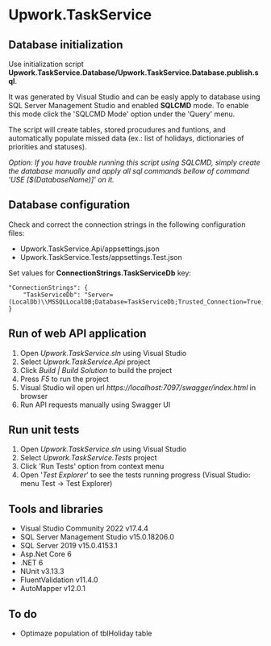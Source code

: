# Upwork.TaskService

## Database initialization
Use initialization script **Upwork.TaskService.Database/Upwork.TaskService.Database.publish.sql**.

It was generated by Visual Studio and can be easly apply to database using SQL Server Management Studio and enabled **SQLCMD** mode. To enable this mode click the 'SQLCMD Mode' option under the 'Query' menu.

The script will create tables, stored procudures and funtions, and automatically populate missed data (ex.: list of holidays, dictionaries of priorities and statuses).

*Option: If you have trouble running this script using SQLCMD, simply create the database manually and apply all sql commands bellow of command 'USE [$(DatabaseName)]' on it.*

## Database configuration
Check and correct the connection strings in the following configuration files:
* Upwork.TaskService.Api/appsettings.json
* Upwork.TaskService.Tests/appsettings.Test.json

Set values for **ConnectionStrings.TaskServiceDb** key:
```
"ConnectionStrings": {
    "TaskServiceDb": "Server=(LocalDb)\\MSSQLLocalDB;Database=TaskServiceDb;Trusted_Connection=True;MultipleActiveResultSets=true"
}
```

## Run of web API application
1. Open *Upwork.TaskService.sln* using Visual Studio
2. Select *Upwork.TaskService.Api* project
3. Click *Build | Build Solution* to build the project
4. Press *F5* to run the project
5. Visual Studio wil open url *https://localhost:7097/swagger/index.html* in browser
6. Run API requests manually using Swagger UI

## Run unit tests
1. Open *Upwork.TaskService.sln* using Visual Studio
2. Select *Upwork.TaskService.Tests* project
3. Click 'Run Tests' option from context menu
3. Open '*Test Explorer*' to see the tests running progress (Visual Studio: menu Test → Test Explorer)

## Tools and libraries
* Visual Studio Community 2022 v17.4.4
* SQL Server Management Studio v15.0.18206.0
* SQL Server 2019 v15.0.4153.1
* Asp.Net Core 6
* .NET 6
* NUnit v3.13.3
* FluentValidation v11.4.0
* AutoMapper v12.0.1

## To do
* Optimaze population of tblHoliday table
